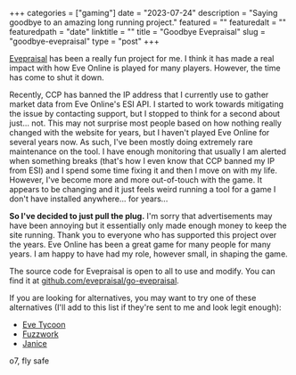 +++
categories = ["gaming"]
date = "2023-07-24"
description = "Saying goodbye to an amazing long running project."
featured = ""
featuredalt = ""
featuredpath = "date"
linktitle = ""
title = "Goodbye Evepraisal"
slug = "goodbye-evepraisal"
type = "post"
+++

[Evepraisal](/posts/evepraisal.com/) has been a really fun project for me. I think it has made a real impact with how Eve Online is played for many players. However, the time has come to shut it down.

Recently, CCP has banned the IP address that I currently use to gather market data from Eve Online's ESI API. I started to work towards mitigating the issue by contacting support, but I stopped to think for a second about just... not. This may not surprise most people based on how nothing really changed with the website for years, but I haven't played Eve Online for several years now. As such, I've been mostly doing extremely rare maintenance on the tool. I have enough monitoring that usually I am alerted when something breaks (that's how I even know that CCP banned my IP from ESI) and I spend some time fixing it and then I move on with my life. However, I've become more and more out-of-touch with the game. It appears to be changing and it just feels weird running a tool for a game I don't have installed anywhere... for years...

**So I've decided to just pull the plug.** I'm sorry that advertisements may have been annoying but it essentially only made enough money to keep the site running. Thank you to everyone who has supported this project over the years. Eve Online has been a great game for many people for many years. I am happy to have had my role, however small, in shaping the game.

The source code for Evepraisal is open to all to use and modify. You can find it at [github.com/evepraisal/go-evepraisal](https://github.com/evepraisal/go-evepraisal).

If you are looking for alternatives, you may want to try one of these alternatives (I'll add to this list if they're sent to me and look legit enough):

- [Eve Tycoon](https://evetycoon.com/appraisal)
- [Fuzzwork](https://market.fuzzwork.co.uk/appraisal/)
- [Janice](https://janice.e-351.com/)

o7, fly safe

